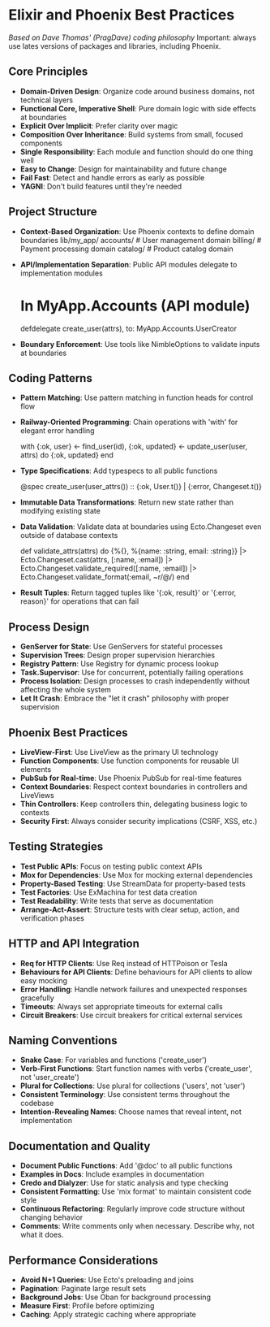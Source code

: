 
# Elixir and Phoenix Best Practices
*Based on Dave Thomas' (PragDave) coding philosophy*
Important: always use lates versions of packages and libraries, including Phoenix.

## Core Principles

- **Domain-Driven Design**: Organize code around business domains, not technical layers
- **Functional Core, Imperative Shell**: Pure domain logic with side effects at boundaries
- **Explicit Over Implicit**: Prefer clarity over magic
- **Composition Over Inheritance**: Build systems from small, focused components
- **Single Responsibility**: Each module and function should do one thing well
- **Easy to Change**: Design for maintainability and future change
- **Fail Fast**: Detect and handle errors as early as possible
- **YAGNI**: Don't build features until they're needed

## Project Structure

- **Context-Based Organization**: Use Phoenix contexts to define domain boundaries
  lib/my_app/
    accounts/     # User management domain
    billing/      # Payment processing domain
    catalog/      # Product catalog domain

- **API/Implementation Separation**: Public API modules delegate to implementation modules
  # In MyApp.Accounts (API module)

  defdelegate create_user(attrs), to: MyApp.Accounts.UserCreator

- **Boundary Enforcement**: Use tools like NimbleOptions to validate inputs at boundaries

## Coding Patterns

- **Pattern Matching**: Use pattern matching in function heads for control flow
- **Railway-Oriented Programming**: Chain operations with 'with' for elegant error handling

  with {:ok, user} <- find_user(id),
       {:ok, updated} <- update_user(user, attrs) do
    {:ok, updated}
  end

- **Type Specifications**: Add typespecs to all public functions

  @spec create_user(user_attrs()) :: {:ok, User.t()} | {:error, Changeset.t()}

- **Immutable Data Transformations**: Return new state rather than modifying existing state

- **Data Validation**: Validate data at boundaries using Ecto.Changeset even outside of database contexts

  def validate_attrs(attrs) do
    {%{}, %{name: :string, email: :string}}
    |> Ecto.Changeset.cast(attrs, [:name, :email])
    |> Ecto.Changeset.validate_required([:name, :email])
    |> Ecto.Changeset.validate_format(:email, ~r/@/)
  end

- **Result Tuples**: Return tagged tuples like '{:ok, result}' or '{:error, reason}' for operations that can fail

## Process Design

- **GenServer for State**: Use GenServers for stateful processes
- **Supervision Trees**: Design proper supervision hierarchies
- **Registry Pattern**: Use Registry for dynamic process lookup
- **Task.Supervisor**: Use for concurrent, potentially failing operations
- **Process Isolation**: Design processes to crash independently without affecting the whole system
- **Let It Crash**: Embrace the "let it crash" philosophy with proper supervision

## Phoenix Best Practices

- **LiveView-First**: Use LiveView as the primary UI technology
- **Function Components**: Use function components for reusable UI elements
- **PubSub for Real-time**: Use Phoenix PubSub for real-time features
- **Context Boundaries**: Respect context boundaries in controllers and LiveViews
- **Thin Controllers**: Keep controllers thin, delegating business logic to contexts
- **Security First**: Always consider security implications (CSRF, XSS, etc.)

## Testing Strategies

- **Test Public APIs**: Focus on testing public context APIs
- **Mox for Dependencies**: Use Mox for mocking external dependencies
- **Property-Based Testing**: Use StreamData for property-based tests
- **Test Factories**: Use ExMachina for test data creation
- **Test Readability**: Write tests that serve as documentation
- **Arrange-Act-Assert**: Structure tests with clear setup, action, and verification phases

## HTTP and API Integration

- **Req for HTTP Clients**: Use Req instead of HTTPoison or Tesla
- **Behaviours for API Clients**: Define behaviours for API clients to allow easy mocking
- **Error Handling**: Handle network failures and unexpected responses gracefully
- **Timeouts**: Always set appropriate timeouts for external calls
- **Circuit Breakers**: Use circuit breakers for critical external services

## Naming Conventions

- **Snake Case**: For variables and functions ('create_user')
- **Verb-First Functions**: Start function names with verbs ('create_user', not 'user_create')
- **Plural for Collections**: Use plural for collections ('users', not 'user')
- **Consistent Terminology**: Use consistent terms throughout the codebase
- **Intention-Revealing Names**: Choose names that reveal intent, not implementation

## Documentation and Quality

- **Document Public Functions**: Add '@doc' to all public functions
- **Examples in Docs**: Include examples in documentation
- **Credo and Dialyzer**: Use for static analysis and type checking
- **Consistent Formatting**: Use 'mix format' to maintain consistent code style
- **Continuous Refactoring**: Regularly improve code structure without changing behavior
- **Comments**: Write comments only when necessary. Describe why, not what it does.

## Performance Considerations

- **Avoid N+1 Queries**: Use Ecto's preloading and joins
- **Pagination**: Paginate large result sets
- **Background Jobs**: Use Oban for background processing
- **Measure First**: Profile before optimizing
- **Caching**: Apply strategic caching where appropriate
        